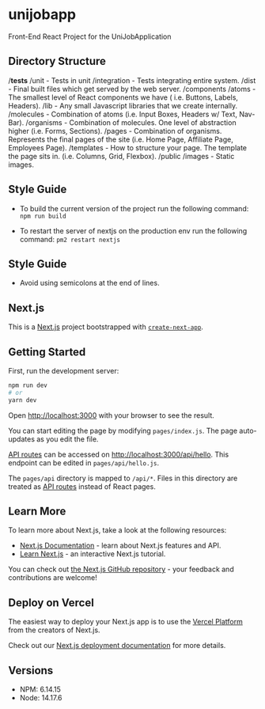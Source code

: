 # unijobapp
Front-End React Project for the UniJobApplication

## Directory Structure
/__tests__
    /unit        - Tests in unit
    /integration - Tests integrating entire system.
/dist - Final built files which get served by the web server.
/components
    /atoms      - The smallest level of React components we have ( i.e. Buttons, Labels, Headers).
    /lib        - Any small Javascript libraries that we create internally.
    /molecules  - Combination of atoms (i.e. Input Boxes, Headers w/ Text, Nav-Bar).
    /organisms  - Combination of molecules. One level of abstraction higher (i.e. Forms, Sections).
    /pages      - Combination of organisms. Represents the final pages of the site (i.e. Home Page, Affiliate Page, Employees Page).
    /templates  - How to structure your page. The template the page sits in. (i.e. Columns, Grid, Flexbox).
/public
    /images - Static images. 

## Style Guide

- To build the current version of the project run the following command:
    ```npm run build```

- To restart the server of nextjs on the production env run the following command:
    ```pm2 restart nextjs```

## Style Guide

- Avoid using semicolons at the end of lines.

## Next.js
This is a [Next.js](https://nextjs.org/) project bootstrapped with [`create-next-app`](https://github.com/vercel/next.js/tree/canary/packages/create-next-app).

## Getting Started

First, run the development server:

```bash
npm run dev
# or
yarn dev
```

Open [http://localhost:3000](http://localhost:3000) with your browser to see the result.

You can start editing the page by modifying `pages/index.js`. The page auto-updates as you edit the file.

[API routes](https://nextjs.org/docs/api-routes/introduction) can be accessed on [http://localhost:3000/api/hello](http://localhost:3000/api/hello). This endpoint can be edited in `pages/api/hello.js`.

The `pages/api` directory is mapped to `/api/*`. Files in this directory are treated as [API routes](https://nextjs.org/docs/api-routes/introduction) instead of React pages.

## Learn More

To learn more about Next.js, take a look at the following resources:

- [Next.js Documentation](https://nextjs.org/docs) - learn about Next.js features and API.
- [Learn Next.js](https://nextjs.org/learn) - an interactive Next.js tutorial.

You can check out [the Next.js GitHub repository](https://github.com/vercel/next.js/) - your feedback and contributions are welcome!

## Deploy on Vercel

The easiest way to deploy your Next.js app is to use the [Vercel Platform](https://vercel.com/new?utm_medium=default-template&filter=next.js&utm_source=create-next-app&utm_campaign=create-next-app-readme) from the creators of Next.js.

Check out our [Next.js deployment documentation](https://nextjs.org/docs/deployment) for more details.

## Versions
- NPM: 6.14.15
- Node: 14.17.6

